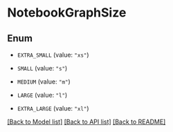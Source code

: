 # NotebookGraphSize

## Enum


* `EXTRA_SMALL` (value: `"xs"`)

* `SMALL` (value: `"s"`)

* `MEDIUM` (value: `"m"`)

* `LARGE` (value: `"l"`)

* `EXTRA_LARGE` (value: `"xl"`)


[[Back to Model list]](../README.md#documentation-for-models) [[Back to API list]](../README.md#documentation-for-api-endpoints) [[Back to README]](../README.md)


